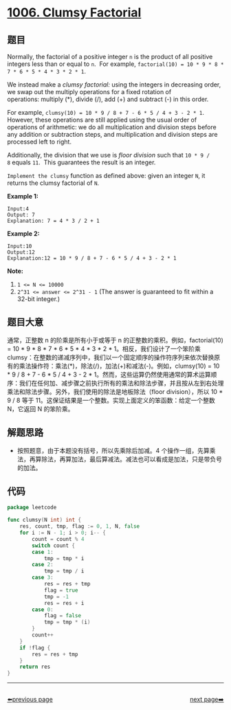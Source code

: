 # [1006. Clumsy Factorial](https://leetcode.com/problems/clumsy-factorial/)


## 题目

Normally, the factorial of a positive integer `n` is the product of all positive integers less than or equal to `n`.  For example, `factorial(10) = 10 * 9 * 8 * 7 * 6 * 5 * 4 * 3 * 2 * 1`.

We instead make a *clumsy factorial:* using the integers in decreasing order, we swap out the multiply operations for a fixed rotation of operations: multiply (*), divide (/), add (+) and subtract (-) in this order.

For example, `clumsy(10) = 10 * 9 / 8 + 7 - 6 * 5 / 4 + 3 - 2 * 1`.  However, these operations are still applied using the usual order of operations of arithmetic: we do all multiplication and division steps before any addition or subtraction steps, and multiplication and division steps are processed left to right.

Additionally, the division that we use is *floor division* such that `10 * 9 / 8` equals `11`.  This guarantees the result is an integer.

`Implement the clumsy` function as defined above: given an integer `N`, it returns the clumsy factorial of `N`.

**Example 1:**

```
Input:4
Output: 7
Explanation: 7 = 4 * 3 / 2 + 1
```

**Example 2:**

```
Input:10
Output:12
Explanation:12 = 10 * 9 / 8 + 7 - 6 * 5 / 4 + 3 - 2 * 1
```

**Note:**

1. `1 <= N <= 10000`
2. `2^31 <= answer <= 2^31 - 1` (The answer is guaranteed to fit within a 32-bit integer.)

## 题目大意

通常，正整数 n 的阶乘是所有小于或等于 n 的正整数的乘积。例如，factorial(10) = 10 * 9 * 8 * 7 * 6 * 5 * 4 * 3 * 2 * 1。相反，我们设计了一个笨阶乘 clumsy：在整数的递减序列中，我们以一个固定顺序的操作符序列来依次替换原有的乘法操作符：乘法(*)，除法(/)，加法(+)和减法(-)。例如，clumsy(10) = 10 * 9 / 8 + 7 - 6 * 5 / 4 + 3 - 2 * 1。然而，这些运算仍然使用通常的算术运算顺序：我们在任何加、减步骤之前执行所有的乘法和除法步骤，并且按从左到右处理乘法和除法步骤。另外，我们使用的除法是地板除法（floor division），所以 10 * 9 / 8 等于 11。这保证结果是一个整数。实现上面定义的笨函数：给定一个整数 N，它返回 N 的笨阶乘。

## 解题思路

- 按照题意，由于本题没有括号，所以先乘除后加减。4 个操作一组，先算乘法，再算除法，再算加法，最后算减法。减法也可以看成是加法，只是带负号的加法。

## 代码

```go
package leetcode

func clumsy(N int) int {
	res, count, tmp, flag := 0, 1, N, false
	for i := N - 1; i > 0; i-- {
		count = count % 4
		switch count {
		case 1:
			tmp = tmp * i
		case 2:
			tmp = tmp / i
		case 3:
			res = res + tmp
			flag = true
			tmp = -1
			res = res + i
		case 0:
			flag = false
			tmp = tmp * (i)
		}
		count++
	}
	if !flag {
		res = res + tmp
	}
	return res
}
```



----------------------------------------------
<div style="display: flex;justify-content: space-between;align-items: center;">
<p><a href="https://books.halfrost.com/leetcode/ChapterFour/1000~1099/1005.Maximize-Sum-Of-Array-After-K-Negations/">⬅️previous page</a></p>
<p><a href="https://books.halfrost.com/leetcode/ChapterFour/1000~1099/1009.Complement-of-Base-10-Integer/">next page➡️</a></p>
</div>
